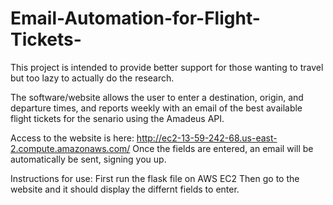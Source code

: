 # Email-Automation-for-Flight-Tickets-

This project is intended to provide better support for those wanting to travel but too lazy to actually do the research.

The software/website allows the user to enter a destination, origin, and departure times, and reports weekly with an email of the best
available flight tickets for the senario using the Amadeus API. 

Access to the website is here: http://ec2-13-59-242-68.us-east-2.compute.amazonaws.com/
Once the fields are entered, an email will be automatically be sent, signing you up.

Instructions for use:
First run the flask file on AWS EC2
Then go to the website and it should display the differnt fields to enter.
